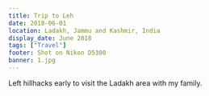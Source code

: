 ```yaml
---
title: Trip to Leh
date: 2018-06-01
location: Ladakh, Jammu and Kashmir, India
display_date: June 2018
tags: ["Travel"]
footer: Shot on Nikon D5300
banner: 1.jpg
---
```

Left hillhacks early to visit the Ladakh area with my family.

<!--more-->